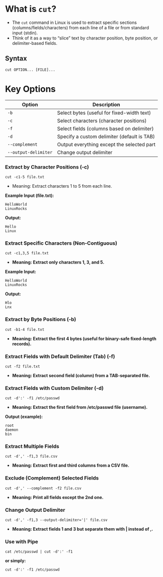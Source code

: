 # What is `cut`?
  - The `cut` command in Linux is used to extract specific sections (columns/fields/characters) from each line of a file or from standard input (stdin).
  - Think of it as a way to “slice” text by character position, byte position, or delimiter-based fields.

## Syntax
```
cut OPTION... [FILE]...
```

# Key Options
| Option              | Description                                       |
|---------------------|---------------------------------------------------|
| `-b`                | Select bytes (useful for fixed-width text)        |
| `-c`                | Select characters (character positions)           |
| `-f`                | Select fields (columns based on delimiter)        |
| `-d`                | Specify a custom delimiter (default is TAB)       |
| `--complement`      | Output everything except the selected part        |
| `--output-delimiter`| Change output delimiter                           |

### Extract by Character Positions (-c)
```
cut -c1-5 file.txt
```
  - Meaning: Extract characters 1 to 5 from each line.

**Example Input (file.txt):**
```
HelloWorld
LinuxRocks
```
**Output:**

```
Hello
Linux
```

### Extract Specific Characters (Non-Contiguous)
```
cut -c1,3,5 file.txt
```
  - **Meaning: Extract only characters 1, 3, and 5.**

**Example Input:**
```
HelloWorld
LinuxRocks
```

**Output:**
```
Hlo
Lnx
```

### Extract by Byte Positions (-b)
```
cut -b1-4 file.txt
```
  - **Meaning: Extract the first 4 bytes (useful for binary-safe fixed-length records).**

### Extract Fields with Default Delimiter (Tab) (-f)
```
cut -f2 file.txt
```
  - **Meaning: Extract second field (column) from a TAB-separated file.**

### Extract Fields with Custom Delimiter (-d)
```
cut -d':' -f1 /etc/passwd
```
  - **Meaning: Extract the first field from /etc/passwd file (username).**

**Output (example):**
```
root
daemon
bin
```

### Extract Multiple Fields
```
cut -d',' -f1,3 file.csv
```
  - **Meaning: Extract first and third columns from a CSV file.**

### Exclude (Complement) Selected Fields
```
cut -d',' --complement -f2 file.csv
```
  - **Meaning: Print all fields except the 2nd one.**

### Change Output Delimiter
```
cut -d',' -f1,3 --output-delimiter='|' file.csv
```
  - **Meaning: Extract fields 1 and 3 but separate them with | instead of ,.**

### Use with Pipe
```
cat /etc/passwd | cut -d':' -f1
```
**or simply:**

```
cut -d':' -f1 /etc/passwd
```
